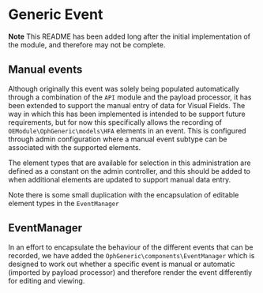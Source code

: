 # Generic Event

**Note** This README has been added long after the initial implementation of the module, and therefore may not be complete.

## Manual events

Although originally this event was solely being populated automatically through a combination of the `API` module and the payload processor, it has been extended to support the manual entry of data for Visual Fields. The way in which this has been implemented is intended to be support future requirements, but for now this specifically allows the recording of `OEModule\OphGeneric\models\HFA` elements in an event. This is configured through admin configuration where a manual event subtype can be associated with the supported elements.

The element types that are available for selection in this administration are defined as a constant on the admin controller, and this should be added to when additional elements are updated to support manual data entry.

Note there is some small duplication with the encapsulation of editable element types in the `EventManager`

## EventManager

In an effort to encapsulate the behaviour of the different events that can be recorded, we have added the `OphGeneric\components\EventManager` which is designed to work out whether a specific event is manual or automatic (imported by payload processor) and therefore render the event differently for editing and viewing.
